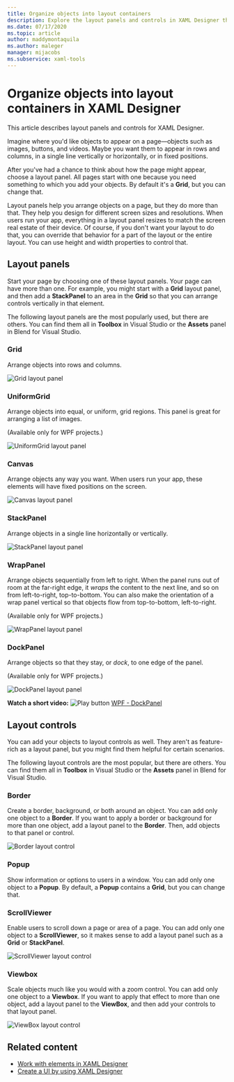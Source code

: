 ```yaml
---
title: Organize objects into layout containers
description: Explore the layout panels and controls in XAML Designer that are used to arrange objects on a page, such as Grid, Canvas, Border, and Viewbox.
ms.date: 07/17/2020
ms.topic: article
author: maddymontaquila
ms.author: maleger
manager: mijacobs
ms.subservice: xaml-tools
---
```

# Organize objects into layout containers in XAML Designer

This article describes layout panels and controls for XAML Designer.

Imagine where you'd like objects to appear on a page&mdash;objects such as images, buttons, and videos. Maybe you want them to appear in rows and columns, in a single line vertically or horizontally, or in fixed positions.

After you've had a chance to think about how the page might appear, choose a layout panel. All pages start with one because you need something to which you add your objects. By default it's a **Grid**, but you can change that.

Layout panels help you arrange objects on a page, but they do more than that. They help you design for different screen sizes and resolutions. When users run your app, everything in a layout panel resizes to match the screen real estate of their device. Of course, if you don't want your layout to do that, you can override that behavior for a part of the layout or the entire layout. You can use height and width properties to control that.

## Layout panels

Start your page by choosing one of these layout panels. Your page can have more than one. For example, you might start with a **Grid** layout panel, and then add a **StackPanel** to an area in the **Grid** so that you can arrange controls vertically in that element.

The following layout panels are the most popularly used, but there are others. You can find them all in **Toolbox** in Visual Studio or the **Assets** panel in Blend for Visual Studio.

### Grid

Arrange objects into rows and columns.

![Grid layout panel](../designers/media/98b234b2-ac3b-441f-9136-98375fee87b7.png)

### UniformGrid

Arrange objects into equal, or uniform, grid regions. This panel is great for arranging a list of images.

(Available only for WPF projects.)

![UniformGrid layout panel](../designers/media/928b9284-a7e8-4678-875a-656b80b78076.png)

### Canvas

Arrange objects any way you want. When users run your app, these elements will have fixed positions on the screen.

![Canvas layout panel](../designers/media/e1ae27f0-3a57-454e-b580-877dcea8836d.png)

### StackPanel

Arrange objects in a single line horizontally or vertically.

![StackPanel layout panel](../designers/media/a85a7b57-b0a8-495e-b985-f0291e41d093.png)

### WrapPanel

Arrange objects sequentially from left to right. When the panel runs out of room at the far-right edge, it *wraps* the content to the next line, and so on from left-to-right, top-to-bottom. You can also make the orientation of a wrap panel vertical so that objects flow from top-to-bottom, left-to-right.

(Available only for WPF projects.)

![WrapPanel layout panel](../designers/media/b1c415fb-9a32-4a18-aa0b-308fca994ac9.png)

### DockPanel

Arrange objects so that they stay, or *dock*, to one edge of the panel.

(Available only for WPF projects.)

![DockPanel layout panel](../designers/media/72d46b58-9a49-4dd5-8af7-6843c0440226.png)

**Watch a short video:** ![Play button](../designers/media/bldadminconsoleinitialconfigicon.PNG) [WPF - DockPanel](https://www.youtube.com/watch?v=EBH_OIM-zPo)

## Layout controls

You can add your objects to layout controls as well. They aren't as feature-rich as a layout panel, but you might find them helpful for certain scenarios.

The following layout controls are the most popular, but there are others. You can find them all in **Toolbox** in Visual Studio or the **Assets** panel in Blend for Visual Studio.

### Border

Create a border, background, or both around an object. You can add only one object to a **Border**. If you want to apply a border or background for more than one object, add a layout panel to the **Border**. Then, add objects to that panel or control.

![Border layout control](../designers/media/e761238b-99fd-43c5-bbc4-57538b8289ff.png)

### Popup

Show information or options to users in a window. You can add only one object to a **Popup**. By default, a **Popup** contains a **Grid**, but you can change that.

### ScrollViewer

Enable users to scroll down a page or area of a page. You can add only one object to a **ScrollViewer**, so it makes sense to add a layout panel such as a **Grid** or **StackPanel**.

![ScrollViewer layout control](../designers/media/06b326d4-f23d-41a6-b26b-e1aff37572a7.png)

### Viewbox

Scale objects much like you would with a zoom control. You can add only one object to a **Viewbox**. If you want to apply that effect to more than one object, add a layout panel to the **ViewBox**, and then add your controls to that layout panel.

![ViewBox layout control](../designers/media/f5b13c66-d918-4141-8a16-bd8f8628687a.png)

## Related content

- [Work with elements in XAML Designer](../xaml-tools/working-with-elements-in-xaml-designer.md)
- [Create a UI by using XAML Designer](../xaml-tools/creating-a-ui-by-using-xaml-designer-in-visual-studio.md)
